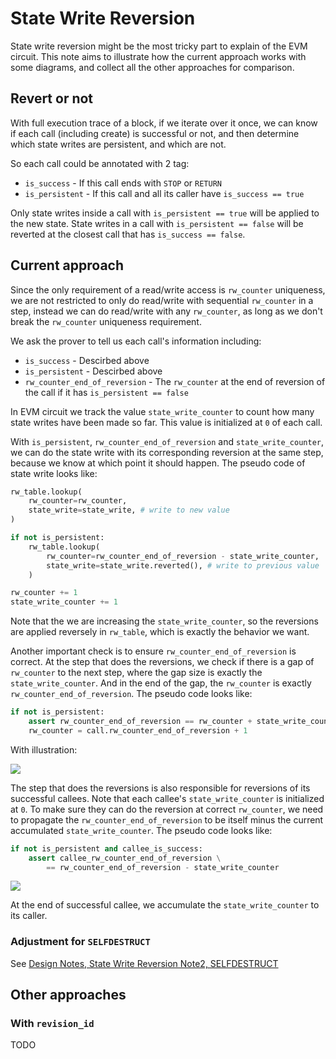 # State Write Reversion

State write reversion might be the most tricky part to explain of the EVM circuit. This note aims to illustrate how the current approach works with some diagrams, and collect all the other approaches for comparison.

## Revert or not

With full execution trace of a block, if we iterate over it once, we can know if each call (including create) is successful or not, and then determine which state writes are persistent, and which are not.

So each call could be annotated with 2 tag:

- `is_success` - If this call ends with `STOP` or `RETURN`
- `is_persistent` - If this call and all its caller have `is_success == true`

Only state writes inside a call with `is_persistent == true` will be applied to the new state.  State writes in a call with `is_persistent == false` will be reverted at the closest call that has `is_success == false`.

## Current approach

Since the only requirement of a read/write access is `rw_counter` uniqueness, we are not restricted to only do read/write with sequential `rw_counter` in a step, instead we can do read/write with any `rw_counter`, as long as we don't break the `rw_counter` uniqueness requirement.

We ask the prover to tell us each call's information including:

- `is_success` - Descirbed above
- `is_persistent` - Descirbed above
- `rw_counter_end_of_reversion` - The `rw_counter` at the end of reversion of the call if it has `is_persistent == false`

In EVM circuit we track the value `state_write_counter` to count how many state writes have been made so far.  This value is initialized at `0` of each call.

With `is_persistent`, `rw_counter_end_of_reversion` and `state_write_counter`, we can do the state write with its corresponding reversion at the same step, because we know at which point it should happen. The pseudo code of state write looks like:

```python
rw_table.lookup(
    rw_counter=rw_counter,
    state_write=state_write, # write to new value
)

if not is_persistent:
    rw_table.lookup(
        rw_counter=rw_counter_end_of_reversion - state_write_counter,
        state_write=state_write.reverted(), # write to previous value
    )

rw_counter += 1
state_write_counter += 1
```

Note that the we are increasing the `state_write_counter`, so the reversions are applied reversely in `rw_table`, which is exactly the behavior we want.

Another important check is to ensure `rw_counter_end_of_reversion` is correct. At the step that does the reversions, we check if there is a gap of `rw_counter` to the next step, where the gap size is exactly the `state_write_counter`. And in the end of the gap, the `rw_counter` is exactly `rw_counter_end_of_reversion`. The pseudo code looks like:

```python
if not is_persistent:
    assert rw_counter_end_of_reversion == rw_counter + state_write_counter
    rw_counter = call.rw_counter_end_of_reversion + 1
```

With illustration:

![](./state-write-reversion_reversion-simple.png)

The step that does the reversions is also responsible for reversions of its successful callees. Note that each callee's `state_write_counter` is initialized at `0`.  To make sure they can do the reversion at correct `rw_counter`, we need to propagate the `rw_counter_end_of_reversion` to be itself minus the current accumulated `state_write_counter`. The pseudo code looks like:

```python
if not is_persistent and callee_is_success:
    assert callee_rw_counter_end_of_reversion \
        == rw_counter_end_of_reversion - state_write_counter
```

![](./state-write-reversion_reversion-nested.png)

At the end of successful callee, we accumulate the `state_write_counter` to its caller.

### Adjustment for `SELFDESTRUCT`

See [Design Notes, State Write Reversion Note2, SELFDESTRUCT](./state-write-reversion2.md#selfdestruct)

## Other approaches

### With `revision_id`

TODO
